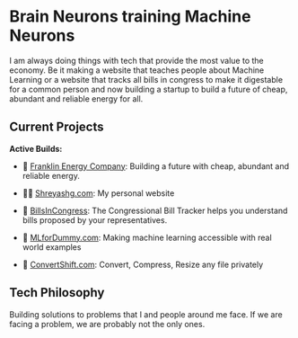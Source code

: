 # Brain Neurons training Machine Neurons

I am always doing things with tech that provide the most value to the economy. Be it making a website that teaches people about Machine Learning or a website that tracks all bills in congress to make it digestable for a common person and now building a startup to build a future of cheap, abundant and reliable energy for all.

## Current Projects
**Active Builds:**
- 🔋 [Franklin Energy Company](https://franklinenergycompany.com/): Building a future with cheap, abundant and reliable energy.

- 👨‍💻 [Shreyashg.com](https://Shreyashg.com): My personal website

- 📄 [BillsInCongress](https://billsincongress.com/): The Congressional Bill Tracker helps you understand bills proposed by your representatives.

- 🤖 [MLforDummy.com](https://MLforDummy.com): Making machine learning accessible with real world examples  
- 🔄 [ConvertShift.com](https://ConvertShift.com): Convert, Compress, Resize any file privately

## Tech Philosophy
Building solutions to problems that I and people around me face. If we are facing a problem, we are probably not the only ones.